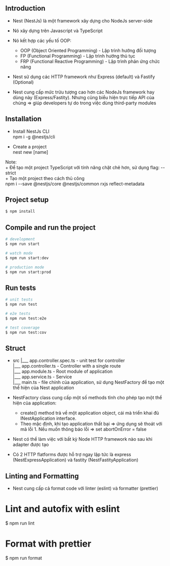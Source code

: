 ## Introduction
  - Nest (NestJs) là một framework xây dựng cho NodeJs server-side  

  - Nó xây dựng trên Javascript và TypeScript  

  - Nó kết hợp các yếu tố OOP:  
    + OOP (Object Oriented Programming) - Lập trình hướng đối tượng  
    + FP (Functional Programming) - Lập trình hướng thủ tục  
    + FRP (Functional Reactive Programming) - Lập trình phản ứng chức năng  

  - Nest sử dụng các HTTP framework như Express (default) và Fastify (Optional)

  - Nest cung cấp mức trừu tượng cao hơn các NodeJs framework hay dùng này (Express/Fastity). Nhưng cũng biểu hiện trực tiếp API của chúng => giúp developers tự do trong việc dùng third-party modules

## Installation
  - Install NestJs CLI  
    npm i -g @nestjs/cli

  - Create a project  
    nest new [name] 

  Note:  
    + Để tạo một project TypeScript với tính năng chặt chẽ hơn, sử dụng flag: --strict  
    + Tạo một project theo cách thủ công  
      npm i --save @nestjs/core @nestjs/common rxjs reflect-metadata

## Project setup

```bash
$ npm install
```

## Compile and run the project

```bash
# development
$ npm run start

# watch mode
$ npm run start:dev

# production mode
$ npm run start:prod
```

## Run tests

```bash
# unit tests
$ npm run test

# e2e tests
$ npm run test:e2e

# test coverage
$ npm run test:cov
```

## Struct
  - src
    |___ app.controller.spec.ts - unit test for controller  
    |___ app.controller.ts - Controller with a single route  
    |___ app.module.ts - Root module of application  
    |___ app.service.ts - Service  
    |___ main.ts - file chính của application, sử dụng NestFactory để tạo một thể hiện của Nest application  

  - NestFactory class cung cấp một số methods tĩnh cho phép tạo một thể hiện của application:  
    + create() method trả về một application object, cái mà triển khai đủ INestApplication interface.  
    + Theo mặc định, khi tạo application thất bại => ứng dụng sẽ thoát với mã lỗi 1. 
    Nếu muốn thông báo lỗi => set abortOnError = false

  - Nest có thể làm việc với bất kỳ Node HTTP framework nào sau khi adapter được tạo  
  - Có 2 HTTP flatforms được hỗ trợ ngay lập tức là express (NestExpressApplication) và fastity (NestFastityApplication)

## Linting and Formatting
  - Nest cung cấp cả format code với linter (eslint) và formatter (prettier)  

# Lint and autofix with eslint
  $ npm run lint  
  
# Format with prettier
  $ npm run format 
